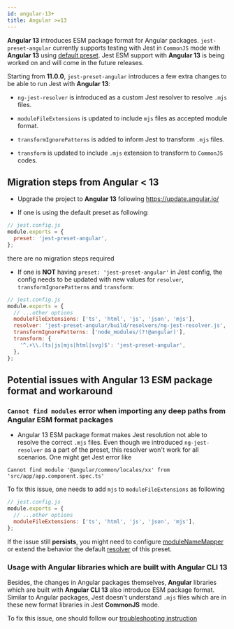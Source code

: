 ```yaml
---
id: angular-13+
title: Angular >=13
---
```


**Angular 13** introduces ESM package format for Angular packages. `jest-preset-angular`
currently supports testing with Jest in `CommonJS` mode with **Angular 13** using [default preset](https://thymikee.github.io/jest-preset-angular/docs/next/getting-started/presets).
Jest ESM support with **Angular 13** is being worked on and will come in the future releases.

Starting from **11.0.0**, `jest-preset-angular` introduces a few extra changes to be able to run Jest with **Angular 13**:

- `ng-jest-resolver` is introduced as a custom Jest resolver to resolve `.mjs` files.

- `moduleFileExtensions` is updated to include `mjs` files as accepted module format.

- `transformIgnorePatterns` is added to inform Jest to transform `.mjs` files.

- `transform` is updated to include `.mjs` extension to transform to `CommonJS` codes.

## Migration steps from Angular < 13

- Upgrade the project to **Angular 13** following https://update.angular.io/

- If one is using the default preset as following:

```js
// jest.config.js
module.exports = {
  preset: 'jest-preset-angular',
};
```

there are no migration steps required

- If one is **NOT** having `preset: 'jest-preset-angular'` in Jest config, the config needs to be updated with new values for
  `resolver`, `transformIgnorePatterns` and `transform`:

```js
// jest.config.js
module.exports = {
  // ...other options
  moduleFileExtensions: ['ts', 'html', 'js', 'json', 'mjs'],
  resolver: 'jest-preset-angular/build/resolvers/ng-jest-resolver.js',
  transformIgnorePatterns: ['node_modules/(?!@angular)'],
  transform: {
    '^.+\\.(ts|js|mjs|html|svg)$': 'jest-preset-angular',
  },
};
```

## Potential issues with Angular 13 ESM package format and workaround

### `Cannot find modules` error when importing any deep paths from Angular ESM format packages

- Angular 13 ESM package format makes Jest resolution not able to resolve the correct `.mjs` files. Even though we introduced
  `ng-jest-resolver` as a part of the preset, this resolver won't work for all scenarios. One might get Jest error like

```
Cannot find module '@angular/common/locales/xx' from 'src/app/app.component.spec.ts'
```

To fix this issue, one needs to add `mjs` to `moduleFileExtensions` as following

```js
// jest.config.js
module.exports = {
  // ...other options
  moduleFileExtensions: ['ts', 'html', 'js', 'json', 'mjs'],
};
```

If the issue still **persists**, you might need to configure [moduleNameMapper](https://jestjs.io/docs/configuration#modulenamemapper-objectstring-string--arraystring)
or extend the behavior the default [resolver](https://github.com/thymikee/jest-preset-angular/blob/main/src/resolvers/ng-jest-resolver.ts) of this preset.

### Usage with Angular libraries which are built with Angular CLI 13

Besides, the changes in Angular packages themselves, **Angular** libraries which are built with **Angular CLI 13** also introduce
ESM package format. Similar to Angular packages, Jest doesn't understand `.mjs` files which are in these new format
libraries in Jest **CommonJS** mode.

To fix this issue, one should follow our [troubleshooting instruction](troubleshooting.md#unexpected-token-importexportother)
